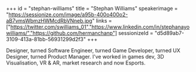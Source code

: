 +++
id = "stephan-williams"
title = "Stephan Williams"
speakerimage = "https://sessionize.com/image/a95b-400o400o2-aB7vmsWbmzHWMcdRbVNneb.jpg"
links = ["https://twitter.com/swilliams_01","https://www.linkedin.com/in/stephanayowilliams/","https://github.com/hermanchanp"]
sessionizeId = "d5d89ab7-3109-413a-81bb-56931299d2f3"
+++

Designer, turned Software Engineer, turned Game Developer, turned UX Designer, turned Product Manager. I've worked in games dev, 3D Visualisation, VR & AR, market research and now Esports.